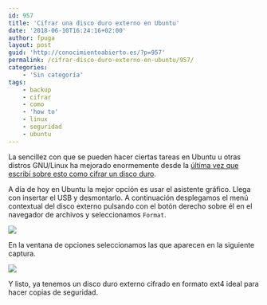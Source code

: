 ```yaml
---
id: 957
title: 'Cifrar una disco duro externo en Ubuntu'
date: '2018-06-10T16:24:16+02:00'
author: fpuga
layout: post
guid: 'http://conocimientoabierto.es/?p=957'
permalink: /cifrar-disco-duro-externo-en-ubuntu/957/
categories:
    - 'Sin categoría'
tags:
    - backup
    - cifrar
    - como
    - 'how to'
    - linux
    - seguridad
    - ubuntu
---
```


La sencillez con que se pueden hacer ciertas tareas en Ubuntu u otras distros GNU/Linux ha mejorado enormemente desde la [última vez que escribí sobre esto como cifrar un disco duro](http://conocimientoabierto.es/cifrar-particion-disco-duro-externo-linux/197/).

A día de hoy en Ubuntu la mejor opción es usar el asistente gráfico. Llega con insertar el USB y desmontarlo. A continuación desplegamos el menú contextual del disco externo pulsando con el botón derecho sobre él en el navegador de archivos y seleccionamos `Format`.

![](http://conocimientoabierto.es/files/2018/06/cifrar_disco_externo_1-267x300.png)

En la ventana de opciones seleccionamos las que aparecen en la siguiente captura.

![](http://conocimientoabierto.es/files/2018/06/cifrar_disco_externo_2-300x193.png)

Y listo, ya tenemos un disco duro externo cifrado en formato ext4 ideal para hacer copias de seguridad.